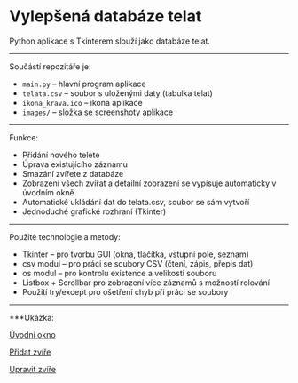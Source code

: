 # Vylepšená databáze telat

Python aplikace s Tkinterem slouží jako databáze telat.

---

Součástí repozitáře je:
- `main.py` – hlavní program aplikace  
- `telata.csv` – soubor s uloženými daty (tabulka telat)  
- `ikona_krava.ico` – ikona aplikace  
- `images/` – složka se screenshoty aplikace  

---

Funkce:
- Přidání nového telete
- Úprava existujícího záznamu
- Smazání zvířete z databáze
- Zobrazení všech zvířat a detailní zobrazení se vypisuje automaticky v úvodním okně
- Automatické ukládání dat do telata.csv, soubor se sám vytvoří
- Jednoduché grafické rozhraní (Tkinter)

---

Použité technologie a metody:
- Tkinter – pro tvorbu GUI (okna, tlačítka, vstupní pole, seznam)
- csv modul – pro práci se soubory CSV (čtení, zápis, přepis dat)
- os modul – pro kontrolu existence a velikosti souboru
- Listbox + Scrollbar pro zobrazení více záznamů s možností rolování
- Použití try/except pro ošetření chyb při práci se soubory

---

***Ukázka:

[Úvodní okno](images/foto1.png) 

[Přidat zvíře](images/foto2.png)

[Upravit zvíře](images/foto3.png)
